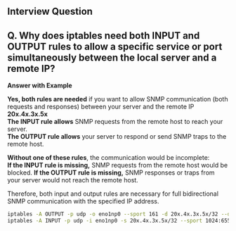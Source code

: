 


## **Interview Question**

## **Q.** Why does iptables need both INPUT and OUTPUT rules to allow a specific service or port simultaneously between the local server and a remote IP?

**Answer with Example**

**Yes, both rules are needed** if you want to allow SNMP communication (both requests and responses) between your server and the remote IP **20x.4x.3x.5x**\
**The INPUT rule allows** SNMP requests from the remote host to reach your server.\
**The OUTPUT rule allows** your server to respond or send SNMP traps to the remote host.

**Without one of these rules**, the communication would be incomplete:\
**If the INPUT rule is missing,** SNMP requests from the remote host would be blocked.
**If the OUTPUT rule is missing,** SNMP responses or traps from your server would not reach the remote host.

Therefore, both input and output rules are necessary for full bidirectional SNMP communication with the specified IP address.

```sh
iptables -A OUTPUT -p udp -o eno1np0 --sport 161 -d 20x.4x.3x.5x/32 --dport 1024:65535 -j ACCEPT
iptables -A INPUT -p udp -i eno1np0 -s 20x.4x.3x.5x/32 --sport 1024:65535 --dport 161 -j ACCEPT
```
